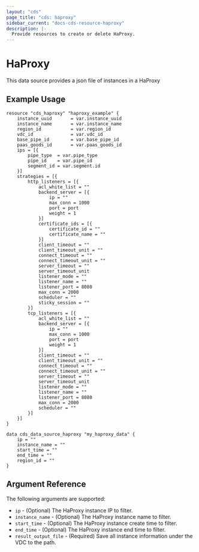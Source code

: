 ```yaml
---
layout: "cds"
page_title: "cds: haproxy"
sidebar_current: "docs-cds-resource-haproxy"
description: |-
  Provide resources to create or delete HaProxy.
---
```


# HaProxy

This data source provides a json file of instances in a HaProxy

## Example Usage

```hcl
resource "cds_haproxy" "haproxy_example" {
    instance_uuid       = var.instance_uuid
    instance_name       = var.instance_name
    region_id           = var.region_id
    vdc_id              = var.vdc_id
    base_pipe_id        = var.base_pipe_id
    paas_goods_id       = var.paas_goods_id
    ips = [{
        pipe_type  = var.pipe_type
        pipe_id    = var.pipe_id
        segment_id = var.segment.id
    }]
    strategies = [{
        http_listeners = [{
            acl_white_list = ""
            backend_server = [{
                ip = ""
                max_conn = 1000
                port = port
                weight = 1
            }]
            certificate_ids = [{
                certificate_id = ""
                certificate_name = ""
            }]
            client_timeout = ""
            client_timeout_unit = ""
            connect_timeout = ""
            connect_timeout_unit = ""
            server_timeout = ""
            server_timeout_unit
            listener_mode = ""
            listener_name = ""
            listener_port = 8080
            max_conn = 2000
            scheduler = ""
            sticky_session = ""
        }]
        tcp_listeners = [{
            acl_white_list = ""
            backend_server = [{
                ip = ""
                max_conn = 1000
                port = port
                weight = 1
            }]
            client_timeout = ""
            client_timeout_unit = ""
            connect_timeout = ""
            connect_timeout_unit = ""
            server_timeout = ""
            server_timeout_unit
            listener_mode = ""
            listener_name = ""
            listener_port = 8080
            max_conn = 2000
            scheduler = ""
        }] 
    }] 
}

data cds_data_source_haproxy "my_haproxy_data" {
    ip = ""
    instance_name = ""
    start_time = ""
    end_time = ""
    region_id = ""
}
```

## Argument Reference

The following arguments are supported:

* `ip` - (Optional) The HaProxy instance IP to filter.
* `instance_name` - (Optional) The HaProxy instance name to filter.
* `start_time` - (Optional) The HaProxy instance create time to filter.
* `end_time` - (Optional) The HaProxy instance end time to filter.
* `result_output_file` - (Required) Save all instance information under the VDC to the path.